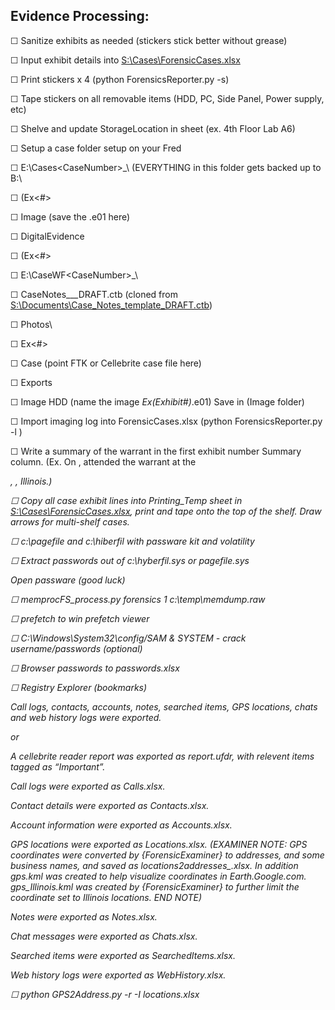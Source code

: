 

## **Evidence Processing:**

☐ Sanitize exhibits as needed (stickers stick better without grease)

☐ Input exhibit details into [S:\Cases\ForensicCases.xlsx](file://S:/Cases/ForensicCases.xlsx)

☐ Print stickers x 4 (python ForensicsReporter.py -s)

☐ Tape stickers on all removable items (HDD, PC, Side Panel, Power supply, etc)

☐ Shelve and update StorageLocation in sheet (ex. 4th Floor Lab A6)

☐ Setup a case folder setup on your Fred

☐ E:\Cases\<CaseNumber>_<Business>\ (EVERYTHING in this folder gets backed up to B:\

☐ (Ex<#>

☐ Image (save the .e01 here)

☐ DigitalEvidence

☐ (Ex<#>

☐ E:\CaseWF\<CaseNumber>_<Business>\

☐ CaseNotes_<CaseNumber>_<Business>_DRAFT.ctb (cloned from [S:\Documents\Case_Notes_template_DRAFT.ctb](file://S:/Documents/Case_Notes_template_DRAFT.ctb))

☐ Photos\

☐ Ex<#>

☐ Case (point FTK or Cellebrite case file here)

☐ Exports

☐ Image HDD (name the image <CaseNumber>_Ex(Exhibit#)_<CaseName>.e01) Save in (Image folder)

☐ Import imaging log into ForensicCases.xlsx (python ForensicsReporter.py -l )

☐ Write a summary of the warrant in the first exhibit number Summary column. (Ex. On <date>, <examiner> attended the warrant at the <address>, <town>, Illinois.)

☐ Copy all case exhibit lines into Printing_Temp sheet in [S:\Cases\ForensicCases.xlsx](file://S:/Cases/ForensicCases.xlsx), print and tape onto the top of the shelf. Draw arrows for multi-shelf cases.

☐ c:\pagefile and c:\hiberfil with passware kit and volatility

☐ Extract passwords out of c:\hyberfil.sys or pagefile.sys

Open passware <Memory analysis> (good luck)

☐ memprocFS_process.py forensics 1 c:\temp\memdump.raw

☐ prefetch to win prefetch viewer

☐ C:\Windows\System32\config/SAM & SYSTEM - crack username/passwords (optional)

☐ Browser passwords to passwords.xlsx

☐ Registry Explorer (bookmarks)

Call logs, contacts, accounts, notes, searched items, GPS locations, chats and web history logs were exported.

or

A cellebrite reader report was exported as report.ufdr, with relevent items tagged as “Important”.

Call logs were exported as Calls.xlsx.

Contact details were exported as Contacts.xlsx.

Account information were exported as Accounts.xlsx.

GPS locations were exported as Locations.xlsx. (EXAMINER NOTE: GPS coordinates were converted by {ForensicExaminer} to addresses, and some business names, and saved as locations2addresses_.xlsx. In addition gps.kml was created to help visualize coordinates in Earth.Google.com. gps_Illinois.kml was created by {ForensicExaminer} to further limit the coordinate set to Illinois locations. END NOTE)

Notes were exported as Notes.xlsx.

Chat messages were exported as Chats.xlsx.

Searched items were exported as SearchedItems.xlsx.

Web history logs were exported as WebHistory.xlsx.

☐ python GPS2Address.py -r -I locations.xlsx
